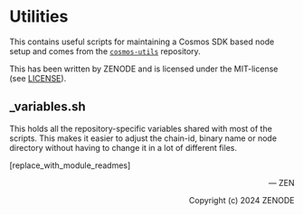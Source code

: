 # Utilities

This contains useful scripts for maintaining a Cosmos SDK based node setup and comes from the [`cosmos-utils`](https://github.com/zenodeapp/cosmos-utils) repository.

This has been written by ZENODE and is licensed under the MIT-license (see [LICENSE](./LICENSE)).

## \_variables.sh

This holds all the repository-specific variables shared with most of the scripts. This makes it easier to adjust the chain-id, binary name or node directory without having to change it in a lot of different files.

[replace_with_module_readmes]
</br>

<p align="right">— ZEN</p>
<p align="right">Copyright (c) 2024 ZENODE</p>
